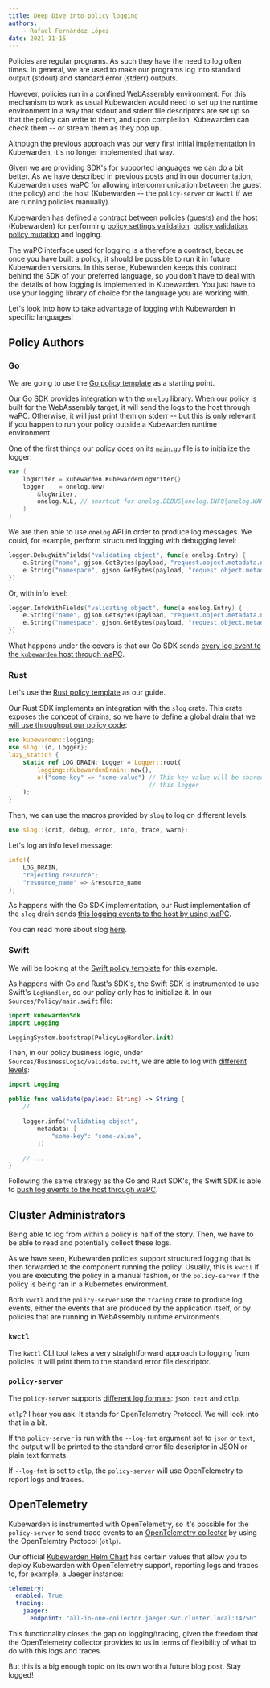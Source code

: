 ```yaml
---
title: Deep Dive into policy logging
authors:
    - Rafael Fernández López
date: 2021-11-15
---
```


Policies are regular programs. As such they have the need to log often times. In general, we are
used to make our programs log into standard output (stdout) and standard error (stderr) outputs.

However, policies run in a confined WebAssembly environment. For this mechanism to work as usual
Kubewarden would need to set up the runtime environment in a way that stdout and stderr file
descriptors are set up so that the policy can write to them, and upon completion, Kubewarden can
check them -- or stream them as they pop up.

Although the previous approach was our very first initial implementation in Kubewarden, it's no
longer implemented that way.

Given we are providing SDK's for supported languages we can do a bit better. As we have described in
previous posts and in our documentation, Kubewarden uses waPC for allowing intercommunication
between the guest (the policy) and the host (Kubewarden -- the `policy-server` or `kwctl` if we are
running policies manually).

Kubewarden has defined  a contract between policies (guests) and the host (Kubewarden) for
performing [policy settings
validation](https://docs.kubewarden.io/writing-policies/spec/02-settings.html), [policy
validation](https://docs.kubewarden.io/writing-policies/spec/03-validating-policies.html), [policy
mutation](https://docs.kubewarden.io/writing-policies/spec/04-mutating-policies.html) and logging.

The waPC interface used for logging is a therefore a contract, because once you have built a policy,
it should be possible to run it in future Kubewarden versions. In this sense, Kubewarden keeps this
contract behind the SDK of your preferred language, so you don't have to deal with the details of
how logging is implemented in Kubewarden. You just have to use your logging library of choice for
the language you are working with.

Let's look into how to take advantage of logging with Kubewarden in specific languages!

## Policy Authors

### Go

We are going to use the [Go policy template](https://github.com/kubewarden/go-policy-template) as a
starting point.

Our Go SDK provides integration with the [`onelog`](https://github.com/francoispqt/onelog) library.
When our policy is built for the WebAssembly target, it will send the logs to the host through waPC.
Otherwise, it will just print them on stderr -- but this is only relevant if you happen to run your
policy outside a Kubewarden runtime environment.

One of the first things our policy does on its
[`main.go`](https://github.com/kubewarden/go-policy-template/blob/a8dd2b374ce32ab01838d0c3a04efda1735599b3/main.go)
file is to initialize the logger:

```go
var (
	logWriter = kubewarden.KubewardenLogWriter{}
	logger    = onelog.New(
		&logWriter,
		onelog.ALL, // shortcut for onelog.DEBUG|onelog.INFO|onelog.WARN|onelog.ERROR|onelog.FATAL
	)
)
```

We are then able to use `onelog` API in order to produce log messages. We could, for example,
perform structured logging with debugging level:

```go
logger.DebugWithFields("validating object", func(e onelog.Entry) {
    e.String("name", gjson.GetBytes(payload, "request.object.metadata.name").String())
	e.String("namespace", gjson.GetBytes(payload, "request.object.metadata.namespace").String())
})
```

Or, with info level:

```go
logger.InfoWithFields("validating object", func(e onelog.Entry) {
    e.String("name", gjson.GetBytes(payload, "request.object.metadata.name").String())
	e.String("namespace", gjson.GetBytes(payload, "request.object.metadata.namespace").String())
})
```

What happens under the covers is that our Go SDK sends [every log event to the `kubewarden` host
through
waPC](https://github.com/kubewarden/policy-sdk-go/blob/95c4b93adf6830862b85f953bc09d31de7490872/log_writer_wasi.go#L15).

### Rust

Let's use the [Rust policy template](https://github.com/kubewarden/policy-rust-template) as our
guide.

Our Rust SDK implements an integration with the `slog` crate. This crate exposes the concept of
drains, so we have to [define a global drain that we will use throughout our policy
code](https://github.com/kubewarden/policy-rust-template/blob/fd46e75b3794dbacbf499da6632d5294bdcea28c/src/lib.rs#L16-L21):

```rust
use kubewarden::logging;
use slog::{o, Logger};
lazy_static! {
    static ref LOG_DRAIN: Logger = Logger::root(
        logging::KubewardenDrain::new(),
        o!("some-key" => "some-value") // This key value will be shared by all logging events that use
                                       // this logger
    );
}
```

Then, we can use the macros provided by `slog` to log on different levels:

```rust
use slog::{crit, debug, error, info, trace, warn};
```

Let's log an info level message:

```rust
info!(
    LOG_DRAIN,
    "rejecting resource";
    "resource_name" => &resource_name
);
```

As happens with the Go SDK implementation, our Rust implementation of the `slog` drain sends [this
logging events to the host by using
waPC](https://github.com/kubewarden/policy-sdk-rust/blob/642d13b07053be6455c0b5f49df0e87ff6f022c5/src/logging/drain.rs#L57-L60).

You can read more about slog [here](https://github.com/slog-rs/slog).

### Swift

We will be looking at the [Swift policy
template](https://github.com/kubewarden/swift-policy-template) for this example.

As happens with Go and Rust's SDK's, the Swift SDK is instrumented to use Swift's `LogHandler`, so
our policy only has to initialize it. In our `Sources/Policy/main.swift` file:

```swift
import kubewardenSdk
import Logging

LoggingSystem.bootstrap(PolicyLogHandler.init)
```

Then, in our policy business logic, under `Sources/BusinessLogic/validate.swift`, we are able to log
with [different levels](https://apple.github.io/swift-log/docs/current/Logging/Structs/Logger.html):

```swift
import Logging

public func validate(payload: String) -> String {
    // ...

    logger.info("validating object",
        metadata: [
            "some-key": "some-value",
        ])

    // ...
}
```

Following the same strategy as the Go and Rust SDK's, the Swift SDK is able to [push log events to
the host through
waPC](https://github.com/kubewarden/policy-sdk-swift/blob/59cc979fa9994f1653d3d3e3dd3072188b2c0a18/Sources/kubewardenSdk/logger.swift#L75-L80).

## Cluster Administrators

Being able to log from within a policy is half of the story. Then, we have to be able to read and
potentially collect these logs.

As we have seen, Kubewarden policies support structured logging that is then forwarded to the
component running the policy. Usually, this is `kwctl` if you are executing the policy in a manual
fashion, or the `policy-server` if the policy is being ran in a Kubernetes environment.

Both `kwctl` and the  `policy-server` use the `tracing` crate to produce log events, either the
events that are produced by the application itself, or by policies that are running in WebAssembly
runtime environments.

### `kwctl`

The `kwctl` CLI tool takes a very straightforward approach to logging from policies: it will print
them to the standard error file descriptor.

### `policy-server`

The `policy-server` supports [different log
formats](https://github.com/kubewarden/policy-server/blob/d615bfe7fdf1fe6001e655360fe85f0db2194410/src/cli.rs#L174-L206):
`json`, `text` and `otlp`.

`otlp`? I hear you ask. It stands for OpenTelemetry Protocol. We will look into that in a bit.

If the `policy-server` is run with the `--log-fmt` argument set to `json` or `text`, the output will
be printed to the standard error file descriptor in JSON or plain text formats.

If `--log-fmt` is set to `otlp`, the `policy-server` will use OpenTelemetry to report logs and
traces.

## OpenTelemetry

Kubewarden is instrumented with OpenTelemetry, so it's possible for the `policy-server` to send
trace events to an [OpenTelemetry collector](https://opentelemetry.io/docs/collector/) by using the
OpenTelemtry Protocol (`otlp`).

Our official [Kubewarden Helm
Chart](https://github.com/kubewarden/helm-charts/blob/199b18b74ca664ab9370ba5fc101f890a3f3d00f/charts/kubewarden-controller/values.yaml)
has certain values that allow you to deploy Kubewarden with OpenTelemetry support, reporting logs
and traces to, for example, a Jaeger instance:

```yaml
telemetry:
  enabled: True
  tracing:
    jaeger:
      endpoint: "all-in-one-collector.jaeger.svc.cluster.local:14250"
```

This functionality closes the gap on logging/tracing, given the freedom that the OpenTelemetry
collector provides to us in terms of flexibility of what to do with this logs and traces.

But this is a big enough topic on its own worth a future blog post. Stay logged!